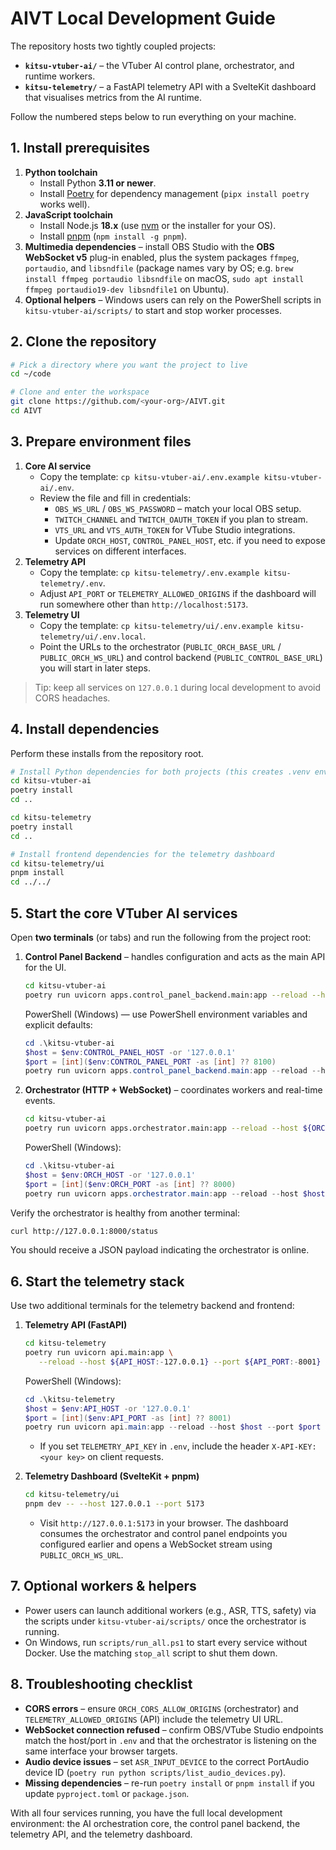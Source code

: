 # AIVT Local Development Guide

The repository hosts two tightly coupled projects:

- **`kitsu-vtuber-ai/`** – the VTuber AI control plane, orchestrator, and runtime workers.
- **`kitsu-telemetry/`** – a FastAPI telemetry API with a SvelteKit dashboard that visualises metrics from the AI runtime.

Follow the numbered steps below to run everything on your machine.

## 1. Install prerequisites

1. **Python toolchain**
   - Install Python **3.11 or newer**.
   - Install [Poetry](https://python-poetry.org/docs/#installation) for dependency management (`pipx install poetry` works well).
2. **JavaScript toolchain**
   - Install Node.js **18.x** (use [nvm](https://github.com/nvm-sh/nvm) or the installer for your OS).
   - Install [pnpm](https://pnpm.io/installation) (`npm install -g pnpm`).
3. **Multimedia dependencies** – install OBS Studio with the **OBS WebSocket v5** plug-in enabled, plus the system packages `ffmpeg`, `portaudio`, and `libsndfile` (package names vary by OS; e.g. `brew install ffmpeg portaudio libsndfile` on macOS, `sudo apt install ffmpeg portaudio19-dev libsndfile1` on Ubuntu).
4. **Optional helpers** – Windows users can rely on the PowerShell scripts in `kitsu-vtuber-ai/scripts/` to start and stop worker processes.

## 2. Clone the repository

```bash
# Pick a directory where you want the project to live
cd ~/code

# Clone and enter the workspace
git clone https://github.com/<your-org>/AIVT.git
cd AIVT
```

## 3. Prepare environment files

1. **Core AI service**
   - Copy the template: `cp kitsu-vtuber-ai/.env.example kitsu-vtuber-ai/.env`.
   - Review the file and fill in credentials:
     - `OBS_WS_URL` / `OBS_WS_PASSWORD` – match your local OBS setup.
     - `TWITCH_CHANNEL` and `TWITCH_OAUTH_TOKEN` if you plan to stream.
     - `VTS_URL` and `VTS_AUTH_TOKEN` for VTube Studio integrations.
     - Update `ORCH_HOST`, `CONTROL_PANEL_HOST`, etc. if you need to expose services on different interfaces.
2. **Telemetry API**
   - Copy the template: `cp kitsu-telemetry/.env.example kitsu-telemetry/.env`.
   - Adjust `API_PORT` or `TELEMETRY_ALLOWED_ORIGINS` if the dashboard will run somewhere other than `http://localhost:5173`.
3. **Telemetry UI**
   - Copy the template: `cp kitsu-telemetry/ui/.env.example kitsu-telemetry/ui/.env.local`.
   - Point the URLs to the orchestrator (`PUBLIC_ORCH_BASE_URL` / `PUBLIC_ORCH_WS_URL`) and control backend (`PUBLIC_CONTROL_BASE_URL`) you will start in later steps.

> Tip: keep all services on `127.0.0.1` during local development to avoid CORS headaches.

## 4. Install dependencies

Perform these installs from the repository root.

```bash
# Install Python dependencies for both projects (this creates .venv environments)
cd kitsu-vtuber-ai
poetry install
cd ..

cd kitsu-telemetry
poetry install
cd ..

# Install frontend dependencies for the telemetry dashboard
cd kitsu-telemetry/ui
pnpm install
cd ../../
```

## 5. Start the core VTuber AI services

Open **two terminals** (or tabs) and run the following from the project root:

1. **Control Panel Backend** – handles configuration and acts as the main API for the UI.
   ```bash
   cd kitsu-vtuber-ai
   poetry run uvicorn apps.control_panel_backend.main:app --reload --host ${CONTROL_PANEL_HOST:-127.0.0.1} --port ${CONTROL_PANEL_PORT:-8100}
   ```

   PowerShell (Windows) — use PowerShell environment variables and explicit defaults:

   ```powershell
   cd .\kitsu-vtuber-ai
   $host = $env:CONTROL_PANEL_HOST -or '127.0.0.1'
   $port = [int]($env:CONTROL_PANEL_PORT -as [int] ?? 8100)
   poetry run uvicorn apps.control_panel_backend.main:app --reload --host $host --port $port
   ```
2. **Orchestrator (HTTP + WebSocket)** – coordinates workers and real-time events.
   ```bash
   cd kitsu-vtuber-ai
   poetry run uvicorn apps.orchestrator.main:app --reload --host ${ORCH_HOST:-127.0.0.1} --port ${ORCH_PORT:-8000}
   ```

   PowerShell (Windows):

   ```powershell
   cd .\kitsu-vtuber-ai
   $host = $env:ORCH_HOST -or '127.0.0.1'
   $port = [int]($env:ORCH_PORT -as [int] ?? 8000)
   poetry run uvicorn apps.orchestrator.main:app --reload --host $host --port $port
   ```

Verify the orchestrator is healthy from another terminal:

```bash
curl http://127.0.0.1:8000/status
```

You should receive a JSON payload indicating the orchestrator is online.

## 6. Start the telemetry stack

Use two additional terminals for the telemetry backend and frontend:

1. **Telemetry API (FastAPI)**
    ```bash
    cd kitsu-telemetry
    poetry run uvicorn api.main:app \
       --reload --host ${API_HOST:-127.0.0.1} --port ${API_PORT:-8001}
    ```

    PowerShell (Windows):

    ```powershell
    cd .\kitsu-telemetry
    $host = $env:API_HOST -or '127.0.0.1'
    $port = [int]($env:API_PORT -as [int] ?? 8001)
    poetry run uvicorn api.main:app --reload --host $host --port $port
    ```
   - If you set `TELEMETRY_API_KEY` in `.env`, include the header `X-API-KEY: <your key>` on client requests.

2. **Telemetry Dashboard (SvelteKit + pnpm)**
   ```bash
   cd kitsu-telemetry/ui
   pnpm dev -- --host 127.0.0.1 --port 5173
   ```
   - Visit `http://127.0.0.1:5173` in your browser. The dashboard consumes the orchestrator and control panel endpoints you configured earlier and opens a WebSocket stream using `PUBLIC_ORCH_WS_URL`.

## 7. Optional workers & helpers

- Power users can launch additional workers (e.g., ASR, TTS, safety) via the scripts under `kitsu-vtuber-ai/scripts/` once the orchestrator is running.
- On Windows, run `scripts/run_all.ps1` to start every service without Docker. Use the matching `stop_all` script to shut them down.

## 8. Troubleshooting checklist

- **CORS errors** – ensure `ORCH_CORS_ALLOW_ORIGINS` (orchestrator) and `TELEMETRY_ALLOWED_ORIGINS` (API) include the telemetry UI URL.
- **WebSocket connection refused** – confirm OBS/VTube Studio endpoints match the host/port in `.env` and that the orchestrator is listening on the same interface your browser targets.
- **Audio device issues** – set `ASR_INPUT_DEVICE` to the correct PortAudio device ID (`poetry run python scripts/list_audio_devices.py`).
- **Missing dependencies** – re-run `poetry install` or `pnpm install` if you update `pyproject.toml` or `package.json`.

With all four services running, you have the full local development environment: the AI orchestration core, the control panel backend, the telemetry API, and the telemetry dashboard.
